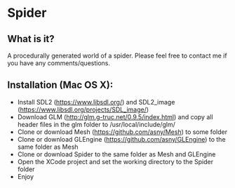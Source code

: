 # Spider

## What is it?
A procedurally generated world of a spider. Please feel free to contact me if you have any comments/questions.

## Installation (Mac OS X):
- Install SDL2 (https://www.libsdl.org/) and SDL2_image (https://www.libsdl.org/projects/SDL_image/)
- Download GLM (http://glm.g-truc.net/0.9.5/index.html) and copy all header files in the glm folder to /usr/local/include/glm/
- Clone or download Mesh (https://github.com/asny/Mesh) to some folder
- Clone or download GLEngine (https://github.com/asny/GLEngine) to the same folder as Mesh
- Clone or download Spider to the same folder as Mesh and GLEngine
- Open the XCode project and set the working directory to the Spider folder
- Enjoy
